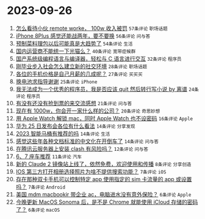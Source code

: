 # 2023-09-26

1. [怎么看待小伙 remote worke， 100w 收入被罚](https://www.v2ex.com/t/977147) `57条评论` `职场话题`
1. [iPhone 8Plus 感觉还能战两年，要不要换](https://www.v2ex.com/t/977133) `56条评论` `问与答`
1. [预制菜料理包以后可能真是大趋势了](https://www.v2ex.com/t/977158) `54条评论` `生活`
1. [国内运营商不能统一下光猫么？](https://www.v2ex.com/t/977137) `40条评论` `宽带症候群`
1. [国产系统级编程语言与编译器，轻松与 C 语言进行交互](https://www.v2ex.com/t/977144) `32条评论` `程序员`
1. [刚毕业步入社会怎么建立新的社交环境](https://www.v2ex.com/t/977140) `28条评论` `职场话题`
1. [各位的手机价格是自己月薪的几成呢？](https://www.v2ex.com/t/977160) `27条评论` `买买买`
1. [换电池求指导谢谢](https://www.v2ex.com/t/977136) `25条评论` `iPhone`
1. [我无法成为一个优秀的程序员，我是否应该 quit 然后转行写小说 by 离谱](https://www.v2ex.com/t/977166) `24条评论` `程序员`
1. [有没有还没有抢到票的来交流感想](https://www.v2ex.com/t/977153) `21条评论` `问与答`
1. [现在有 1000w，你会开一家什么样的公司？](https://www.v2ex.com/t/977170) `20条评论` `奇思妙想`
1. [用 Apple Watch 解锁 mac，同时 Apple Watch 也不设密码](https://www.v2ex.com/t/977134) `16条评论` `Apple`
1. [华为 25 日发布会各位有什么看法](https://www.v2ex.com/t/977162) `14条评论` `分享发现`
1. [2023 智能马桶有推荐的吗](https://www.v2ex.com/t/977135) `14条评论` `生活`
1. [感觉这些年各种文档标准的中文化在开倒车了](https://www.v2ex.com/t/977131) `14条评论` `问与答`
1. [在腾讯云服务器上安装 clash 有风险吗？](https://www.v2ex.com/t/977172) `12条评论` `问与答`
1. [6、7 座车推荐](https://www.v2ex.com/t/977145) `11条评论` `汽车`
1. [新的 Claude 2 镜像站上线了，依然免费，欢迎使用和传播](https://www.v2ex.com/t/977132) `8条评论` `分享创造`
1. [IOS 第三方打开相册选择照片为啥不提供搜索功能？](https://www.v2ex.com/t/977159) `7条评论` `iOS`
1. [存在那种双卡手机可以控制特定 app 使用指定的 sim 卡流量的 app 或设置吗？](https://www.v2ex.com/t/977138) `7条评论` `Android`
1. [美国 mdm macbookir 带企业 ac，电脑进水没有意外保险？](https://www.v2ex.com/t/977165) `6条评论` `Apple`
1. [今晚更新 MacOS Sonoma 后，是不是 Chrome 就能使用 iCloud 存储的密码了？](https://www.v2ex.com/t/977152) `6条评论` `macOS`
